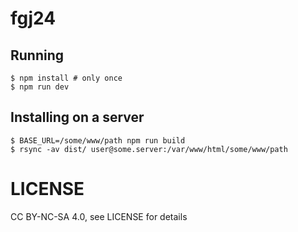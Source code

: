 # fgj24

## Running

```
$ npm install # only once
$ npm run dev
```

## Installing on a server

```
$ BASE_URL=/some/www/path npm run build
$ rsync -av dist/ user@some.server:/var/www/html/some/www/path
```

# LICENSE

CC BY-NC-SA 4.0, see LICENSE for details
